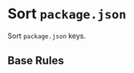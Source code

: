 # Sort `package.json`

Sort `package.json` keys.

## Base Rules

<EslintList package="sort/package-json" />
